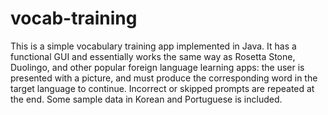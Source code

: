 # vocab-training

This is a simple vocabulary training app implemented in Java. It has a functional GUI and essentially works the same way as Rosetta Stone, Duolingo, and other popular foreign language learning apps: the user is presented with a picture, and must produce the corresponding word in the target language to continue. Incorrect or skipped prompts are repeated at the end.
Some sample data in Korean and Portuguese is included.
